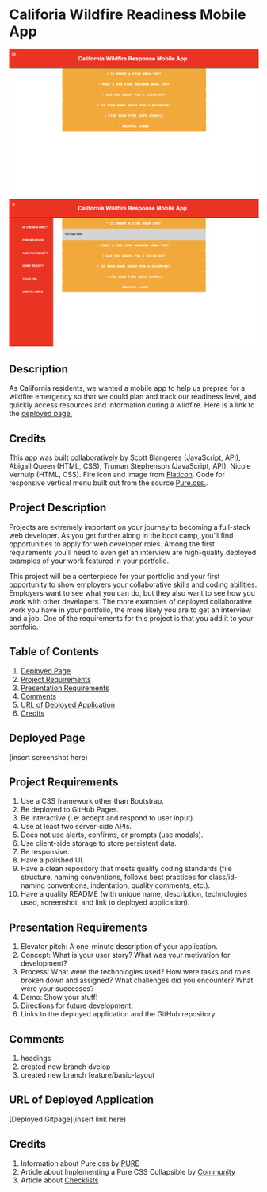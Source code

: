 # Califoria Wildfire Readiness Mobile App
![Deployed Page](./Assets/Images/deployedpage-1.png)
![Deployed Page](./Assets/Images/deployedpage-2.png)

## Description
As California residents, we wanted a mobile app to help us preprae for a wildfire emergency so that we could plan and track our readiness level, and quickly access resources and information during a wildfire. Here is a link to the [deployed page.](https://nverhulp.github.io/wildfire-app/)

## Credits
This app was built collaboratively by Scott Blangeres (JavaScript, API), Abigail Queen (HTML, CSS), Truman Stephenson (JavaScript, API), Nicole Verhulp (HTML, CSS). Fire icon and image from [Flaticon](https://flaticon.com). Code for responsive vertical menu built out from the source [Pure.css.](https://purecss.io/menus/).

## Project Description

Projects are extremely important on your journey to becoming a full-stack web developer. As you get further along in the boot camp, you’ll find opportunities to apply for web developer roles. Among the first requirements you’ll need to even get an interview are high-quality deployed examples of your work featured in your portfolio.

This project will be a centerpiece for your portfolio and your first opportunity to show employers your collaborative skills and coding abilities. Employers want to see what you can do, but they also want to see how you work with other developers. The more examples of deployed collaborative work you have in your portfolio, the more likely you are to get an interview and a job. One of the requirements for this project is that you add it to your portfolio.

## Table of Contents

1. [Deployed Page](#deployed-page)
2. [Project Requirements](#project-requirements)
3. [Presentation Requirements](#presentation-requirements)
4. [Comments](#comments)
5. [URL of Deployed Application](#url-of-deployed-application)
6. [Credits](#credits)

## Deployed Page

(insert screenshot here)

## Project Requirements

1. Use a CSS framework other than Bootstrap.
2. Be deployed to GitHub Pages.
3. Be interactive (i.e: accept and respond to user input).
4. Use at least two server-side APIs.
5. Does not use alerts, confirms, or prompts (use modals).
6. Use client-side storage to store persistent data.
7. Be responsive.
8. Have a polished UI.
9. Have a clean repository that meets quality coding standards (file structure, naming conventions, follows best practices for class/id-naming conventions, indentation, quality comments, etc.).
10. Have a quality README (with unique name, description, technologies used, screenshot, and link to deployed application).

## Presentation Requirements

1. Elevator pitch: A one-minute description of your application.
2. Concept: What is your user story? What was your motivation for development?
3. Process: What were the technologies used? How were tasks and roles broken down and assigned? What challenges did you encounter? What were your successes?
4. Demo: Show your stuff!
5. Directions for future development.
6. Links to the deployed application and the GitHub repository.

## Comments 

1. headings
2. created new branch dvelop
3. created new branch feature/basic-layout

## URL of Deployed Application

[Deployed Gitpage](insert link here)

## Credits

1. Information about Pure.css by [PURE](https://purecss.io/)
2. Article about Implementing a Pure CSS Collapsible by [Community](https://www.digitalocean.com/community/tutorials/css-collapsible)
3. Article about [Checklists](https://medium.com/claritydesignsystem/pure-css-accessible-checkboxes-and-radios-buttons-54063e759bb3)